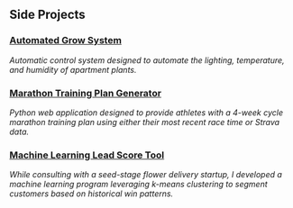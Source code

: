 ## Side Projects

### [__Automated Grow System__](https://kevjen37.github.io/growsystem.html)
*Automatic control system designed to automate the lighting, temperature, and humidity of apartment plants.*

### [__Marathon Training Plan Generator__](https://kevjen37.github.io/runningapp.html)
*Python web application designed to provide athletes with a 4-week cycle marathon training plan using either their most recent race time or Strava data.*

### [__Machine Learning Lead Score Tool__](https://kevjen37.github.io/LeadScoreML.html)
*While consulting with a seed-stage flower delivery startup, I developed a machine learning program leveraging k-means clustering to segment customers based on historical win patterns.*
